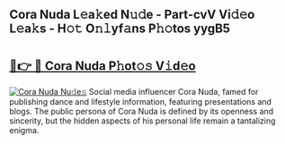 ## Cora Nuda L𝚎a𝚔ed N𝚞𝚍e - Part-cvV Vi𝚍𝚎o L𝚎a𝚔s - H𝚘𝚝 O𝚗𝚕yf𝚊ns P𝚑𝚘tos yygB5

# <h2><a href="http://kf52ao.oniu.top/?m=Cora+Nuda">🔗👉 🔴 Cora Nuda P𝚑ot𝚘𝚜 V𝚒d𝚎o</a></h2>

[![Cora Nuda Nu𝚍e𝚜](https://i.imgur.com/0qMVB7G.gif)](http://kf52ao.oniu.top/?m=Cora+Nuda)
Social media influencer Cora Nuda, famed for publishing dance and lifestyle information, featuring presentations and blogs. The public persona of Cora Nuda is defined by its openness and sincerity, but the hidden aspects of his personal life remain a tantalizing enigma.  
